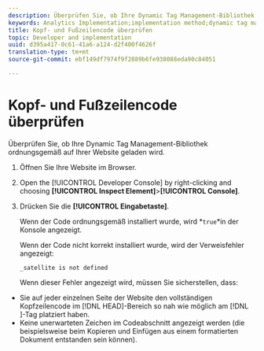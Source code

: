 ```yaml
---
description: Überprüfen Sie, ob Ihre Dynamic Tag Management-Bibliothek ordnungsgemäß auf Ihrer Website geladen wird.
keywords: Analytics Implementation;implementation method;dynamic tag management;dtm;code;page code;header code;footer code;embed code;verify code;verify header code;verify footer code;embed tab;embed
title: Kopf- und Fußzeilencode überprüfen
topic: Developer and implementation
uuid: d395a417-0c61-41a6-a124-d2f400f4626f
translation-type: tm+mt
source-git-commit: ebf149df7974f9f2889b6fe938088eda90c84051

---
```



# Kopf- und Fußzeilencode überprüfen

Überprüfen Sie, ob Ihre Dynamic Tag Management-Bibliothek ordnungsgemäß auf Ihrer Website geladen wird.

1. Öffnen Sie Ihre Website im Browser.
1. Open the [!UICONTROL Developer Console] by right-clicking and choosing **[!UICONTROL Inspect Element]**>**[!UICONTROL  Console]**.
1. Drücken Sie die **[!UICONTROL Eingabetaste]**.

   Wenn der Code ordnungsgemäß installiert wurde, wird *`true`*in der Konsole angezeigt.

   Wenn der Code nicht korrekt installiert wurde, wird der Verweisfehler angezeigt:

   `_satellite is not defined`

   Wenn dieser Fehler angezeigt wird, müssen Sie sicherstellen, dass:

* Sie auf jeder einzelnen Seite der Website den vollständigen Kopfzeilencode im [!DNL HEAD]-Bereich so nah wie möglich am [!DNL <head><meta http-equiv="Content-Type" content="text/html; charset=UTF-8">]-Tag platziert haben.
* Keine unerwarteten Zeichen im Codeabschnitt angezeigt werden (die beispielsweise beim Kopieren und Einfügen aus einem formatierten Dokument entstanden sein können).

